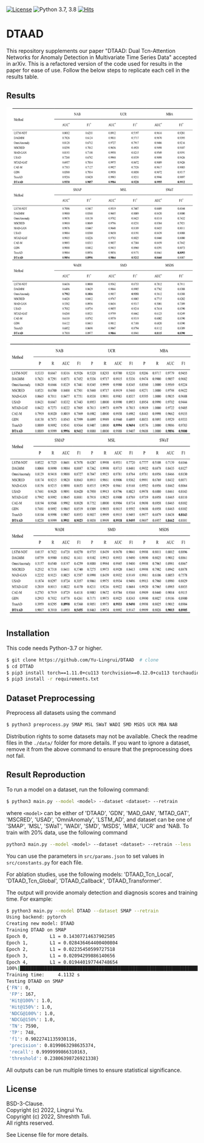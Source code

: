 [![License](https://img.shields.io/badge/License-BSD%203--Clause-red.svg)](https://github.com/Yu-Lingrui/DTAAD/blob/master/LICENSE)
![Python 3.7, 3.8](https://img.shields.io/badge/python-3.7%20%7C%203.8-blue.svg)
[![Hits](https://hits.seeyoufarm.com/api/count/incr/badge.svg?url=https%3A%2F%2Fgithub.com%2FYu-Lingrui%2FDTAAD&count_bg=%2379C83D&title_bg=%23555555&icon=&icon_color=%23E7E7E7&title=DTAAD&edge_flat=false)](https://hits.seeyoufarm.com)

# DTAAD
This repository supplements our paper "DTAAD: Dual Tcn-Attention Networks for Anomaly Detection in Multivariate Time Series Data" accepted in arXiv. This is a refactored version of the code used for results in the paper for ease of use. Follow the below steps to replicate each cell in the results table.

## Results
![Alt text](/results/result1.png?raw=true "results")
![Alt text](/results/result2.png?raw=true "results")

## Installation
This code needs Python-3.7 or higher.
```bash
$ git clone https://github.com/Yu-Lingrui/DTAAD  # clone
$ cd DTTAD
$ pip3 install torch==1.11.0+cu113 torchvision==0.12.0+cu113 torchaudio==0.11.0 --extra-index-url https://download.pytorch.org/whl/cu113
$ pip3 install -r requirements.txt
```

## Dataset Preprocessing
Preprocess all datasets using the command
```bash
$ python3 preprocess.py SMAP MSL SWaT WADI SMD MSDS UCR MBA NAB
```
Distribution rights to some datasets may not be available. Check the readme files in the `./data/` folder for more details. If you want to ignore a dataset, remove it from the above command to ensure that the preprocessing does not fail.

## Result Reproduction
To run a model on a dataset, run the following command:
```bash
$ python3 main.py --model <model> --dataset <dataset> --retrain
```
where `<model>` can be either of 'DTAAD', 'GDN', 'MAD_GAN', 'MTAD_GAT', 'MSCRED', 'USAD', 'OmniAnomaly', 'LSTM_AD', and dataset can be one of 'SMAP', 'MSL', 'SWaT', 'WADI', 'SMD', 'MSDS', 'MBA', 'UCR' and 'NAB. To train with 20% data, use the following command 
```bash
python3 main.py --model <model> --dataset <dataset> --retrain --less
```
You can use the parameters in `src/params.json` to set values in `src/constants.py` for each file.

For ablation studies, use the following models: 'DTAAD_Tcn_Local', 'DTAAD_Tcn_Global', 'DTAAD_Callback', 'DTAAD_Transformer'.

The output will provide anomaly detection and diagnosis scores and training time. For example:
```bash
$ python3 main.py --model DTAAD --dataset SMAP --retrain 
Using backend: pytorch
Creating new model: DTAAD
Training DTAAD on SMAP
Epoch 0,        L1 = 0.14307714637902505
Epoch 1,        L1 = 0.028436464400400804
Epoch 2,        L1 = 0.02235450599727518
Epoch 3,        L1 = 0.02094299886140656
Epoch 4,        L1 = 0.019440197744748654
100%|███████████████████████████████████████████████████████████████████| 5/5 [00:04<00:00,  1.57it/s]
Training time:     4.1132 s
Testing DTAAD on SMAP
{'FN': 0,
 'FP': 167,
 'Hit@100%': 1.0,
 'Hit@150%': 1.0,
 'NDCG@100%': 1.0,
 'NDCG@150%': 1.0,
 'TN': 7590,
 'TP': 748,
 'f1': 0.9022741135930116,
 'precision': 0.8199863298635374,
 'recall': 0.9999999866310163,
 'threshold': 0.23806398726921338}
```

All outputs can be run multiple times to ensure statistical significance. 


## License

BSD-3-Clause.      
Copyright (c) 2022, Lingrui Yu.     
Copyright (c) 2022, Shreshth Tuli.   
All rights reserved.

See License file for more details.

